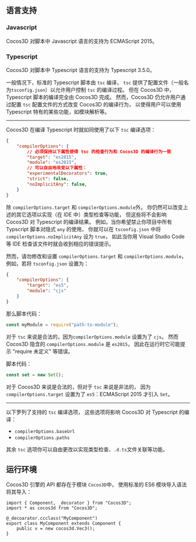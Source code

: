 
## 语言支持

### Javascript

Cocos3D 对脚本中 Javascript 语言的支持为 ECMAScript 2015。

### Typescript

Cocos3D 对脚本中 Typescript 语言的支持为 Typescript 3.5.0。

一般情况下，标准的 Typescript 脚本由 `tsc` 编译，
`tsc` 提供了配置文件（一般名为`tsconfig.json`）以允许用户控制 `tsc` 的编译过程。
但在 Cocos3D 中，Typescript 脚本的编译完全由 Cocos3D 完成。
然而，Cocos3D 仍允许用户通过配置 `tsc` 配置文件的方式改变 Cocos3D 的编译行为，
以使得用户可以使用 Typescript 特有的某些功能，如模块解析等。

---

Cocos3D 在编译 Typescript 时就如同使用了以下 `tsc` 编译选项：
```json
{
    "compilerOptions": {
        // 必须保持以下属性使得 tsc 的检查行为和 Cocos3D 的编译行为一致
        "target": "es2015",
        "module": "es2015",
        // 可以自由地改变以下属性：
        "experimentalDecorators": true,
        "strict": false,
        "noImplicitAny": false,
    }
}
```

除 `compilerOptions.target` 和 `compilerOptions.module`外，
你仍然可以改变上述的其它选项以实现（在 IDE 中）类型检查等功能，
但这些将不会影响 Cocos3D 对 Typescript 的编译结果。
例如，当你希望禁止你项目中所有 Typscript 脚本对隐式 `any` 的使用，
你就可以在 `tsconfig.json` 中将 `compilerOptions.noImplicitAny` 设为 `true`，
如此当你用 Visual Studio Code 等 IDE 检查该文件时就会收到相应的错误提示。

然而，请勿修改和设置 `compilerOptions.target` 和 `compilerOptions.module`，
例如，若将 `tsconfig.json` 设置为：
```json
{
    "compilerOptions": {
        "target": "es5",
        "module": "cjs"
    }
}
```
那么脚本代码：

```ts
const myModule = require("path-to-module");
```
对于 `tsc` 来说是合法的，因为`compilerOptions.module` 设置为了 `cjs`。
然而 Cocos3D 隐含的 `compilerOptions.module` 是 `es2015`，
因此在运行时它可能提示 "require 未定义" 等错误。

脚本代码：

```ts
const set = new Set();
```
对于 Cocos3D 来说是合法的，但对于 `tsc` 来说是非法的，
因为`compilerOptions.target` 设置为了 `es5`：ECMAScript 2015 才引入 `Set`。

------

以下罗列了支持的 `tsc` 编译选项，
这些选项将影响 Cocos3D 对 Typescript 的编译：
- `compilerOptions.baseUrl`
- `compilerOptions.paths`

其余 `tsc` 选项你可以自由更改以实现类型检查、`.d.ts`文件关联等功能。

## 运行环境

Cocos3D 引擎的 API 都存在于模块 `Cocos3D`中，
使用标准的 ES6 模块导入语法将其导入：

```
import { Component, _decorator } from "Cocos3D";
import * as cocos3d from "Cocos3D";

@_decoarator.ccclass("MyComponent")
export class MyComponent extends Component {
    public v = new cocos3d.Vec3();
}
```

